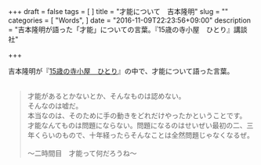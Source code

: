 +++
draft = false
tags = [
]
title = "才能について　吉本隆明"
slug = ""
categories = [
  "Words",
]
date = "2016-11-09T22:23:56+09:00"
description = "吉本隆明が語った「才能」についての言葉。『15歳の寺小屋　ひとり』講談社"

+++

吉本隆明が『[15歳の寺小屋　ひとり](https://www.amazon.co.jp/gp/product/4062165651/ref=as_li_tf_tl?ie=UTF8&camp=247&creative=1211&creativeASIN=4062165651&linkCode=as2&tag=mzjubilee0526-22)』の中で、才能について語った言葉。
<br>
<br>

> 才能があるとかないとか、そんなものは認めない。<br>
> そんなのは嘘だ。<br>
> 本当なのは、そのために手の動きをどれだけやったかということです。<br>
> 才能なんてものは問題にならない。問題になるのはせいぜい最初の二、三年くらいのもので、十年経ったらそんなことは全然問題じゃなくなるぜ。
> <br><br>
> 〜二時間目　才能って何だろうね〜
